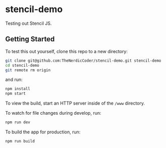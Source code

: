# stencil-demo
Testing out Stencil JS.

## Getting Started

To test this out yourself, clone this repo to a new directory:

```bash
git clone git@github.com:TheNerdicCoder/stencil-demo.git stencil-demo
cd stencil-demo
git remote rm origin
```

and run:

```bash
npm install
npm start
```

To view the build, start an HTTP server inside of the `/www` directory.

To watch for file changes during develop, run:

```bash
npm run dev
```

To build the app for production, run:

```bash
npm run build
```
